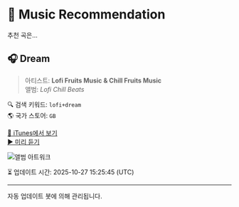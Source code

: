 
# 🎵 Music Recommendation

추천 곡은...

## 🎧 Dream  
> 아티스트: **Lofi Fruits Music & Chill Fruits Music**  
> 앨범: _Lofi Chill Beats_  

🔍 검색 키워드: `lofi+dream`  
🌎 국가 스토어: `GB`

[🔗 iTunes에서 보기](https://music.apple.com/gb/album/dream/1576378011?i=1576378219&uo=4)  
[▶️ 미리 듣기](https://audio-ssl.itunes.apple.com/itunes-assets/AudioPreview115/v4/b9/95/f5/b995f5a7-747d-a541-262e-f3fc5c15d262/mzaf_3850639920582399103.plus.aac.p.m4a)

![앨범 아트워크](https://is1-ssl.mzstatic.com/image/thumb/Music125/v4/58/aa/13/58aa13ff-ee73-2edd-14db-3790287fabbb/190296610134.jpg/100x100bb.jpg)

⏳ 업데이트 시간: 2025-10-27 15:25:45 (UTC)

---
자동 업데이트 봇에 의해 관리됩니다.
